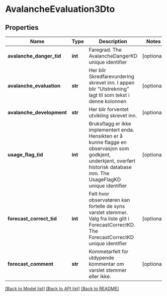 # AvalancheEvaluation3Dto

## Properties
Name | Type | Description | Notes
------------ | ------------- | ------------- | -------------
**avalanche_danger_tid** | **int** | Faregrad. The AvalancheDangerKD unique identifier | [optional] 
**avalanche_evaluation** | **str** | Her blir Skredfarevurdering skrevet inn. I appen blir “Utstrekning” lagt til som tekst i denne kolonnen | [optional] 
**avalanche_development** | **str** | Her blir forventet utvikling skrevet inn. | [optional] 
**usage_flag_tid** | **int** | Bruksflagg er ikke implementert enda. Hensikten er å kunne flagge en observasjon som godkjent, underkjent, overført historisk database mm. The UsageFlagKD unique identifier | [optional] 
**forecast_correct_tid** | **int** | Felt hvor observatøren kan fortelle de syns varslet stemmer. Valg fra liste gitt i ForecastCorrectKD. The ForecastCorrectKD unique identifier | [optional] 
**forecast_comment** | **str** | Kommetarfelt for utdypende kommentar om varslet stemmer eller ikke. | [optional] 

[[Back to Model list]](../README.md#documentation-for-models) [[Back to API list]](../README.md#documentation-for-api-endpoints) [[Back to README]](../README.md)

